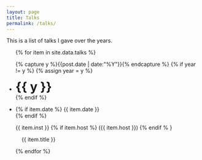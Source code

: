 ```yaml
---
layout: page
title: Talks
permalink: /talks/
---
```


This is a list of talks I gave over the years.

<ul class="listing">
{% for item in site.data.talks %}

  {% capture y %}{{post.date | date:"%Y"}}{% endcapture %}
  {% if year != y %}
    {% assign year = y %}
    <li class="listing-seperator"> <b><font size="+3">{{ y }}</font></b> </li>
  {% endif %}

  <li class="listing-item">
    
  {% if item.date %}
     {{ item.date }}<br/>
  {% endif %}

  {{ item.inst }} 
    {% if item.host %}
    	({{ item.host }})
    {% endif % }
  <br/>

  &nbsp;&nbsp;&nbsp; {{ item.title }}<br/>

  </li>

{% endfor %}
</ul>
